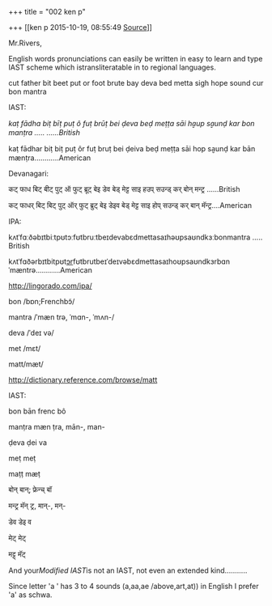 +++
title = "002 ken p"

+++
[[ken p	2015-10-19, 08:55:49 [Source](https://groups.google.com/g/samskrita/c/KberD1XMHVQ)]]



Mr.Rivers,

  

English words pronunciations can easily be written in easy to learn and type IAST scheme which istransliteratable in to regional languages.



cut father bit beet put or foot brute bay deva bed metta sigh hope sound cur bon mantra

  

IAST:

*kaṭ fādha biṭ bīṭ puṭ ô fuṭ brūṭ bei ḍeva beḍ meṭṭa sāi ha̮up sa̮unḍ kar bon manṭra ..... ......British*

kaṭ fādhar biṭ biṭ puṭ ôr fuṭ bruṭ bei ḍeiva beḍ meṭṭa sāi hop sa̮unḍ kar bān mænṭra............American  

  

Devanagari:

कट् फाध बिट् बीट् पुट् ऑ फुट् ब्रूट् बेइ डेव बेड् मेट्ट साइ हउप् सउन्ड् कर् बोन् मन्ट्र ......British

कट् फाधर् बिट् बिट् पुट् ऑर् फुट् ब्रुट् बेइ डेइव बेड् मेट्ट साइ होप् सउन्ड् कर् बान् मॅन्ट्र....American  

  

IPA:

kʌtˈfɑːðəbɪtbiːtpʊtɔːfʊtbruːtbeɪdevabɛdmettasaɪhəʊpsaʊndkɜːbonmantra ..... British  

kʌtˈfɑðərbɪtbitpʊt[ɔr](http://lingorado.com/ipa/#)fʊtbrutbeɪˈdeɪvəbɛdmettasaɪhoʊpsaʊndkɜrbɑnˈmæntrə............American  

<http://lingorado.com/ipa/>  

  

  

bon /bɒn;Frenchbɔ̃/  

mantra /ˈmæn trə, ˈmɑn-, ˈmʌn-/  

deva /ˈdeɪ və/  

met /mɛt/  

matt/mæt/  

<http://dictionary.reference.com/browse/matt>

  

IAST:

bon bān frenc bô

manṭra mæn ṭra, mān-, man-

ḍeva ḍei va

meṭ meṭ  

maṭṭ mæṭ



बोन् बान्; फ्रेन्च् बॉ

मन्ट्र मॅन् ट्र, मान्-, मन्-

डेव डेइ व

मेट् मेट्  

मट्ट् मॅट्

  

And your*Modified IAST*is not an IAST, not even an extended kind...........  

Since letter 'a ' has 3 to 4 sounds (a,aa,ae /above,art,at)) in English I prefer 'a' as schwa.

  

  

  

